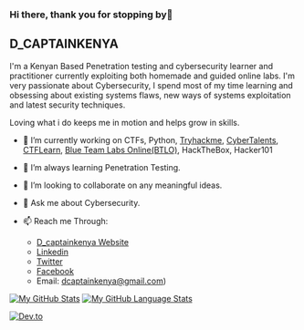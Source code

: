 ### Hi there, thank you for stopping by👋


## D_CAPTAINKENYA
I'm a Kenyan Based Penetration testing and cybersecurity learner and practitioner currently exploiting both homemade and guided online labs.
I'm very passionate about Cybersecurity, I spend most of my time learning and obsessing about existing systems flaws, new ways of systems exploitation and latest security techniques.

Loving what i do keeps me in motion and helps grow in skills.


- 🔭 I’m currently working on CTFs, Python, [Tryhackme](https://tryhackme.com/p/Dcaptainkenya), [CyberTalents](https://cybertalents.com/members/d_captainkenya/profile), [CTFLearn](https://ctflearn.com/user/d_captainkenya), [Blue Team Labs Online(BTLO)](https://blueteamlabs.online/home/user/11b99135332c19a8e83e3c), HackTheBox, Hacker101
- 🌱 I’m always learning Penetration Testing.
- 👯 I’m looking to collaborate on any meaningful ideas.
- 💬 Ask me about Cybersecurity.



- 📫 Reach me Through: 
     - [D_captainkenya Website](https://d-captainkenya.github.io)
     - [Linkedin](https://www.linkedin.com/in/dennis-masila-a48067160/)
     - [Twitter](https://twitter.com/d_captainkenya)
     - [Facebook](https://www.facebook.com/dee.captainkenya)
     - Email: dcaptainkenya@gmail.com)
      



[![My GitHub Stats](https://github-readme-stats.vercel.app/api/?username=d-captainkenya&count_private=true&theme=tokyonight&showicons=true)]()
[![My GitHub Language Stats](https://github-readme-stats.vercel.app/api/top-langs/?username=d-captainkenya&langs_count=5&theme=tokyonight)]()

[![Dev.to](https://github-readme-stats.vercel.app/api/pin/?username=d-captainkenya&repo=dev.to)](https://github.com/d-captainkenya/dev.to)
